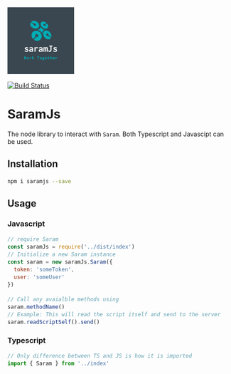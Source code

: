 <img src="https://raw.githubusercontent.com/securisec/saramJs/master/logo.png" width="150px">

[![Build Status](https://travis-ci.com/securisec/saramJs.svg?token=8GQfGnTK7S1NU7bKCqeR&branch=master)](https://travis-ci.com/securisec/saramJs)

# SaramJs
The node library to interact with `Saram`. Both Typescript and Javascipt can be used.

## Installation
```sh
npm i saramjs --save
```

## Usage

### Javascript
```javascript
// require Saram
const saramJs = require('../dist/index')
// Initialize a new Saram instance
const saram = new saramJs.Saram({
  token: 'someToken',
  user: 'someUser'
})

// Call any avaialble methods using 
saram.methodName() 
// Example: This will read the script itself and send to the server
saram.readScriptSelf().send()
```

### Typescript
```typescript
// Only difference between TS and JS is how it is imported
import { Saram } from '../index'
```